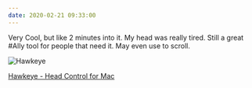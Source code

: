 ```yaml
---
date: 2020-02-21 09:33:00
---
```


Very Cool, but like 2 minutes into it. My head was really tired. Still a great #Ally tool for people that need it. May even use to scroll.

![Hawkeye](https://uploads-ssl.webflow.com/5e235a4005541e88936fd2cd/5e4f2464566ac687e948a9da_hero.png)

[Hawkeye - Head Control for Mac](https://www.usehawkeye.com/access-mac)
